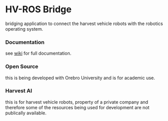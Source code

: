 # HV-ROS Bridge
bridging application to connect the harvest vehicle robots with the robotics operating system.

### Documentation
see [wiki](https://github.com/NickMcSweeney/hv-ros-bridge/wiki) for full documentation.

### Open Source
this is being developed with Orebro University and is for academic use.

### Harvest AI
this is for harvest vehicle robots, property of a private company and therefore some of the resources being used for development are not publically available.

